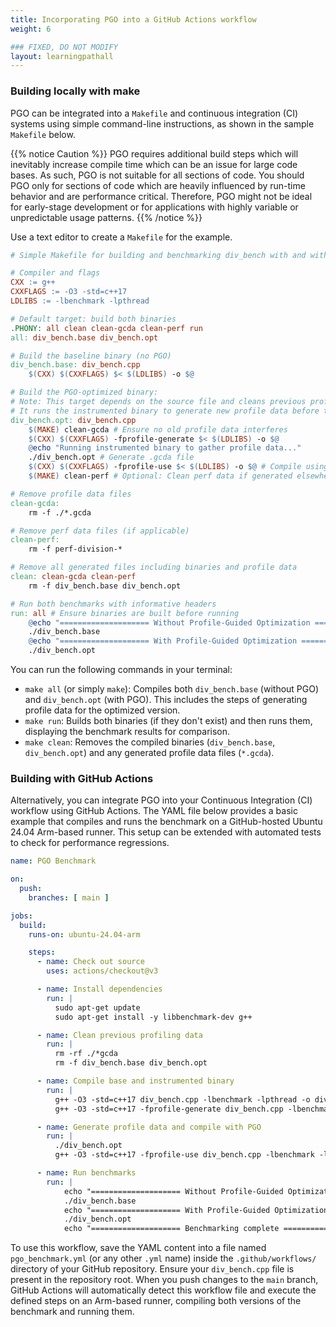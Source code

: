 ```yaml
---
title: Incorporating PGO into a GitHub Actions workflow
weight: 6

### FIXED, DO NOT MODIFY
layout: learningpathall
---
```


### Building locally with make

PGO can be integrated into a `Makefile` and continuous integration (CI) systems using simple command-line instructions, as shown in the sample `Makefile` below.

{{% notice Caution %}}
PGO requires additional build steps which will inevitably increase compile time which can be an issue for large code bases. As such, PGO is not suitable for all sections of code. You should PGO only for sections of code which are heavily influenced by run-time behavior and are performance critical. Therefore, PGO might not be ideal for early-stage development or for applications with highly variable or unpredictable usage patterns.
{{% /notice %}}

Use a text editor to create a `Makefile` for the example.

```makefile
# Simple Makefile for building and benchmarking div_bench with and without PGO

# Compiler and flags
CXX := g++
CXXFLAGS := -O3 -std=c++17
LDLIBS := -lbenchmark -lpthread

# Default target: build both binaries
.PHONY: all clean clean-gcda clean-perf run
all: div_bench.base div_bench.opt

# Build the baseline binary (no PGO)
div_bench.base: div_bench.cpp
	$(CXX) $(CXXFLAGS) $< $(LDLIBS) -o $@

# Build the PGO-optimized binary:
# Note: This target depends on the source file and cleans previous profile data first.
# It runs the instrumented binary to generate new profile data before the final compilation.
div_bench.opt: div_bench.cpp
	$(MAKE) clean-gcda # Ensure no old profile data interferes
	$(CXX) $(CXXFLAGS) -fprofile-generate $< $(LDLIBS) -o $@
	@echo "Running instrumented binary to gather profile data..."
	./div_bench.opt # Generate .gcda file
	$(CXX) $(CXXFLAGS) -fprofile-use $< $(LDLIBS) -o $@ # Compile using the generated profile
	$(MAKE) clean-perf # Optional: Clean perf data if generated elsewhere

# Remove profile data files
clean-gcda:
	rm -f ./*.gcda

# Remove perf data files (if applicable)
clean-perf:
	rm -f perf-division-*

# Remove all generated files including binaries and profile data
clean: clean-gcda clean-perf
	rm -f div_bench.base div_bench.opt

# Run both benchmarks with informative headers
run: all # Ensure binaries are built before running
	@echo "==================== Without Profile-Guided Optimization ===================="
	./div_bench.base
	@echo "==================== With Profile-Guided Optimization ===================="
	./div_bench.opt
```

You can run the following commands in your terminal:

*   `make all` (or simply `make`): Compiles both `div_bench.base` (without PGO) and `div_bench.opt` (with PGO). This includes the steps of generating profile data for the optimized version.
*   `make run`: Builds both binaries (if they don't exist) and then runs them, displaying the benchmark results for comparison.
*   `make clean`: Removes the compiled binaries (`div_bench.base`, `div_bench.opt`) and any generated profile data files (`*.gcda`).

### Building with GitHub Actions

Alternatively, you can integrate PGO into your Continuous Integration (CI) workflow using GitHub Actions. The YAML file below provides a basic example that compiles and runs the benchmark on a GitHub-hosted Ubuntu 24.04 Arm-based runner. This setup can be extended with automated tests to check for performance regressions.

```yaml
name: PGO Benchmark

on:
  push:
    branches: [ main ]

jobs:
  build:
    runs-on: ubuntu-24.04-arm

    steps:
      - name: Check out source
        uses: actions/checkout@v3

      - name: Install dependencies
        run: |
          sudo apt-get update
          sudo apt-get install -y libbenchmark-dev g++

      - name: Clean previous profiling data
        run: |
          rm -rf ./*gcda
          rm -f div_bench.base div_bench.opt

      - name: Compile base and instrumented binary
        run: |
          g++ -O3 -std=c++17 div_bench.cpp -lbenchmark -lpthread -o div_bench.base
          g++ -O3 -std=c++17 -fprofile-generate div_bench.cpp -lbenchmark -lpthread -o div_bench.opt

      - name: Generate profile data and compile with PGO
        run: |
          ./div_bench.opt
          g++ -O3 -std=c++17 -fprofile-use div_bench.cpp -lbenchmark -lpthread -o div_bench.opt

      - name: Run benchmarks
        run: |
            echo "==================== Without Profile-Guided Optimization ===================="
            ./div_bench.base
            echo "==================== With Profile-Guided Optimization ===================="
            ./div_bench.opt
            echo "==================== Benchmarking complete ===================="
```

To use this workflow, save the YAML content into a file named `pgo_benchmark.yml` (or any other `.yml` name) inside the `.github/workflows/` directory of your GitHub repository. Ensure your `div_bench.cpp` file is present in the repository root. When you push changes to the `main` branch, GitHub Actions will automatically detect this workflow file and execute the defined steps on an Arm-based runner, compiling both versions of the benchmark and running them.

